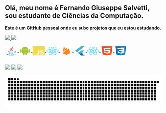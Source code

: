 ## Olá, meu nome é Fernando Giuseppe Salvetti, sou estudante de Ciências da Computação.
<b>Este é um GitHub pessoal onde eu subo projetos que eu estou estudando.</b>
 <div>
  <a href="https://github.com/FernandoGSalvetti">
  <img height="180em" src="https://github-readme-stats.vercel.app/api?username=FernandoGSalvetti&show_icons=true&theme=dark&include_all_commits=true&count_private=true"/>
  <img height="180em" src="https://github-readme-stats.vercel.app/api/top-langs/?username=FernandoGSalvetti&layout=compact&langs_count=7&theme=dark"/>
</div>
<div style="display: inline_block"><br>
  <img align="center" alt="Fernando-Java" height="30" width="40" src="https://raw.githubusercontent.com/devicons/devicon/master/icons/java/java-original.svg">
  <img align="center" alt="Fernando-Android" height="30" width="40" src="https://raw.githubusercontent.com/devicons/devicon/master/icons/android/android-original.svg">
  <img align="center" alt="Fernando-Js" height="30" width="40" src="https://raw.githubusercontent.com/devicons/devicon/master/icons/javascript/javascript-plain.svg">
  <img align="center" alt="Fernando-Sql" height="30" width="40" src="https://raw.githubusercontent.com/devicons/devicon/master/icons/react/react-original.svg">
  <img align="center" alt="Fernando-Firebase" height="30" width="40" src="https://raw.githubusercontent.com/devicons/devicon/master/icons/firebase/firebase-plain.svg">
  <img align="center" alt="Fernando-Flutter" height="30" width="40" src="https://raw.githubusercontent.com/devicons/devicon/master/icons/flutter/flutter-original.svg">
  <img align="center" alt="Fernando-React" height="30" width="40" src="https://raw.githubusercontent.com/devicons/devicon/master/icons/react/react-original.svg">
  <img align="center" alt="Fernando-HTML" height="30" width="40" src="https://raw.githubusercontent.com/devicons/devicon/master/icons/html5/html5-original.svg">
  <img align="center" alt="Fernando-CSS" height="30" width="40" src="https://raw.githubusercontent.com/devicons/devicon/master/icons/css3/css3-original.svg">
</div>
  
  ##
 
<div> 
  <a title = "fernandogsalvetti@gmail.com" href = "mailto:fernandogsalvetti@gmail.com"><img src="https://img.shields.io/badge/-Gmail-%23333?style=for-the-badge&logo=gmail&logoColor=white" target="_blank"></a>
  <a  title = "fernando.salvetti@rede.ulbra.br" href = "mailto:fernando.salvetti@rede.ulbra.br"><img src="https://img.shields.io/badge/-Gmail-%23333?style=for-the-badge&logo=gmail&logoColor=white" target="_blank"></a>
  <a title = "fernandogsalvetti" href="https://www.linkedin.com/in/fernandogsalvetti/" target="_blank"><img src="https://img.shields.io/badge/-LinkedIn-%230077B5?style=for-the-badge&logo=linkedin&logoColor=white" target="_blank"></a> 
 
 ![Snake animation](https://github.com/FernandoGSalvetti/FernandoGSalvetti/blob/output/github-contribution-grid-snake.svg)
 
</div>

